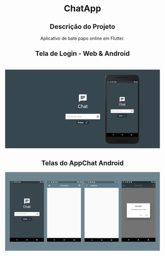 <h1 align="center"> ChatApp </h1>

<h2 align="center"> Descrição do Projeto </h2>

<p align="center"> 
Aplicativo de bate papo online em Flutter.
</p>

<h2 align="center"> Tela de Login - Web & Android </h2>
<h1 align="center">
  <img alt="AppChat"title="#AppChat" src="lib/img/AppChat.png"/>

  <h2 align="center"> Telas do AppChat Android </h2>
  <img alt="AppChat"title="#AppChat" src="lib/img/telas_android.png"/>
</h1>

